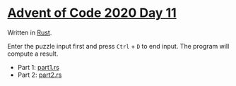 # [Advent of Code 2020 Day 11](https://adventofcode.com/2020/day/11)

Written in [Rust](https://en.wikipedia.org/wiki/Rust_(programming_language)).

Enter the puzzle input first and press `Ctrl` + `D` to end input. The program will compute a result.

  * Part 1: [part1.rs](part1.rs)
  * Part 2: [part2.rs](part2.rs)